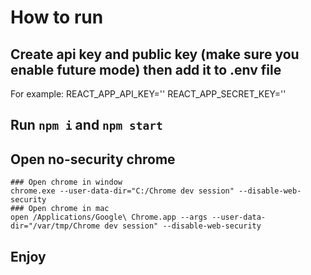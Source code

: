 # How to run
  ## Create api key and public key (make sure you enable future mode) then add it to .env file
  For example:
    REACT_APP_API_KEY=''
    REACT_APP_SECRET_KEY=''

  ## Run `npm i` and `npm start`

  ## Open no-security chrome
    ### Open chrome in window
    chrome.exe --user-data-dir="C:/Chrome dev session" --disable-web-security
    ### Open chrome in mac
    open /Applications/Google\ Chrome.app --args --user-data-dir="/var/tmp/Chrome dev session" --disable-web-security

  ## Enjoy

